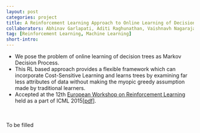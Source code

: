 ```yaml
---
layout: post
categories: project
title: A Reinforcement Learning Approach to Online Learning of Decision Trees
collaborators: Abhinav Garlapati, Aditi Raghunathan, Vaishnavh Nagarajan, Prof. Balaraman Ravindran
tag: [Reinforcement Learning, Machine Learning]
short-intro:
---
```

<ul>
<li>We pose the problem of online learning of decision trees as Markov Decision Process.</li>
<li>This RL based approach provides a flexible framework which can incorporate Cost-Sensitive Learning and learns trees by examining far less attributes of data without making the myopic greedy assumption made by traditional learners.</li>
<li>Accepted at the 12th <a href="https://ewrl.wordpress.com/ewrl12-2015/">European Workshop on Reinforcement Learning<a> held as a part of ICML 2015[<a href="https://ewrl.files.wordpress.com/2015/02/ewrl12_2015_submission_26.pdf">pdf</a>].</li>
</ul>
<br/>
<br/>
To be filled
